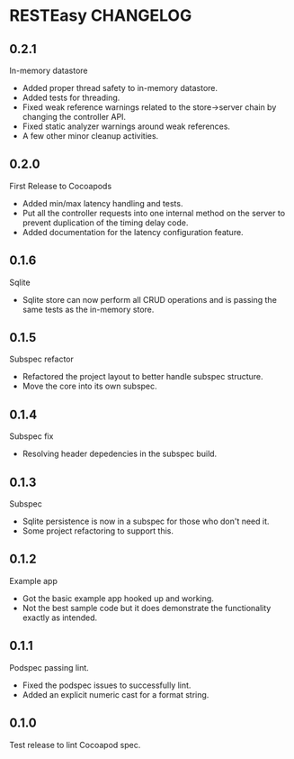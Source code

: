 # RESTEasy CHANGELOG

## 0.2.1

In-memory datastore

- Added proper thread safety to in-memory datastore.
- Added tests for threading.
- Fixed weak reference warnings related to the store->server chain by changing the controller API.
- Fixed static analyzer warnings around weak references.
- A few other minor cleanup activities.

## 0.2.0

First Release to Cocoapods

- Added min/max latency handling and tests.
- Put all the controller requests into one internal method on the server to prevent duplication of the timing delay code.
- Added documentation for the latency configuration feature.

## 0.1.6

Sqlite

- Sqlite store can now perform all CRUD operations and is passing the same tests as the in-memory store.

## 0.1.5

Subspec refactor

- Refactored the project layout to better handle subspec structure.
- Move the core into its own subspec.

## 0.1.4

Subspec fix

- Resolving header depedencies in the subspec build.

## 0.1.3

Subspec

- Sqlite persistence is now in a subspec for those who don't need it. 
- Some project refactoring to support this.

## 0.1.2

Example app

- Got the basic example app hooked up and working.
- Not the best sample code but it does demonstrate the functionality exactly as intended.

## 0.1.1

Podspec passing lint.

- Fixed the podspec issues to successfully lint.
- Added an explicit numeric cast for a format string.

## 0.1.0

Test release to lint Cocoapod spec.
